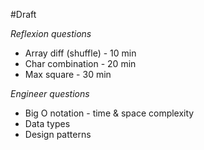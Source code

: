 #Draft

*Reflexion questions*

* Array diff (shuffle) - 10 min
* Char combination - 20 min
* Max square - 30 min
 
*Engineer questions*

* Big O notation - time & space complexity
* Data types
* Design patterns
